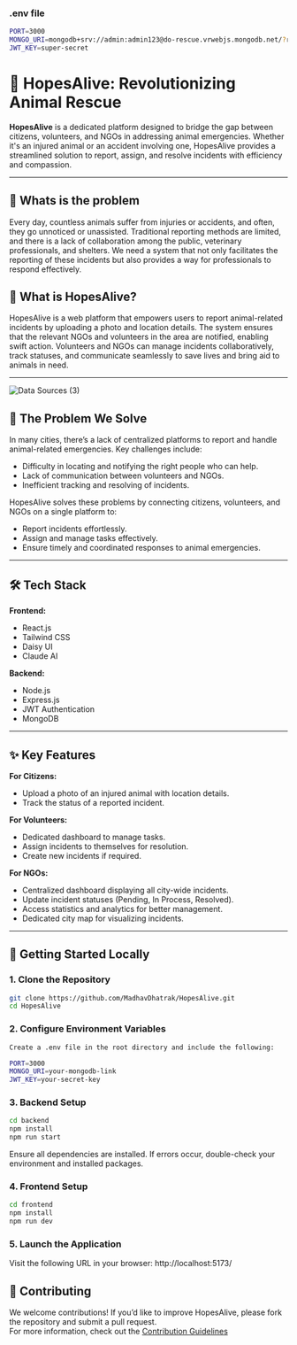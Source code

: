 ### .env file
```bash 
PORT=3000
MONGO_URI=mongodb+srv://admin:admin123@do-rescue.vrwebjs.mongodb.net/?retryWrites=true&w=majority&appName=do-rescue
JWT_KEY=super-secret
```


# 🐾 HopesAlive: Revolutionizing Animal Rescue  

**HopesAlive** is a dedicated platform designed to bridge the gap between citizens, volunteers, and NGOs in addressing animal emergencies. Whether it's an injured animal or an accident involving one, HopesAlive provides a streamlined solution to report, assign, and resolve incidents with efficiency and compassion.  

---

## 🐾 Whats is the problem 
Every day, countless animals suffer from injuries or accidents, and often, they go unnoticed or unassisted. Traditional reporting methods are limited, and there is a lack of collaboration among the public, veterinary professionals, and shelters. We need a system that not only facilitates the reporting of these incidents but also provides a way for professionals to respond effectively.


## 🐾 What is HopesAlive?  
HopesAlive is a web platform that empowers users to report animal-related incidents by uploading a photo and location details. The system ensures that the relevant NGOs and volunteers in the area are notified, enabling swift action. Volunteers and NGOs can manage incidents collaboratively, track statuses, and communicate seamlessly to save lives and bring aid to animals in need.  

---
![Data Sources (3)](https://github.com/user-attachments/assets/f5b31c25-4df9-4cb9-a1e0-c2d5acad0e53)




## 🌟 The Problem We Solve  
In many cities, there’s a lack of centralized platforms to report and handle animal-related emergencies. Key challenges include:  

- Difficulty in locating and notifying the right people who can help.  
- Lack of communication between volunteers and NGOs.  
- Inefficient tracking and resolving of incidents.  

HopesAlive solves these problems by connecting citizens, volunteers, and NGOs on a single platform to:  
- Report incidents effortlessly.  
- Assign and manage tasks effectively.  
- Ensure timely and coordinated responses to animal emergencies.  

---

## 🛠️ Tech Stack  

**Frontend:**  
- React.js  
- Tailwind CSS  
- Daisy UI  
- Claude AI  

**Backend:**  
- Node.js  
- Express.js  
- JWT Authentication  
- MongoDB  

---

## ✨ Key Features  

**For Citizens:**  
- Upload a photo of an injured animal with location details.  
- Track the status of a reported incident.  

**For Volunteers:**  
- Dedicated dashboard to manage tasks.  
- Assign incidents to themselves for resolution.  
- Create new incidents if required.  

**For NGOs:**  
- Centralized dashboard displaying all city-wide incidents.  
- Update incident statuses (Pending, In Process, Resolved).  
- Access statistics and analytics for better management.  
- Dedicated city map for visualizing incidents.  

---

## 🚀 Getting Started Locally  

### 1. Clone the Repository  
```bash
git clone https://github.com/MadhavDhatrak/HopesAlive.git
cd HopesAlive
```
### 2. Configure Environment Variables
```bash 
Create a .env file in the root directory and include the following:

PORT=3000
MONGO_URI=your-mongodb-link
JWT_KEY=your-secret-key
```

### 3. Backend Setup
```bash 
cd backend
npm install
npm run start
```
Ensure all dependencies are installed. If errors occur, double-check your environment and installed packages.

### 4. Frontend Setup
```bash 
cd frontend
npm install
npm run dev
```

### 5. Launch the Application
Visit the following URL in your browser:
http://localhost:5173/

## 🤝 Contributing  
We welcome contributions! If you’d like to improve HopesAlive, please fork the repository and submit a pull request.  
For more information, check out the [Contribution Guidelines](Contribution.md)

